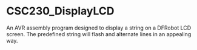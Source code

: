 # CSC230_DisplayLCD
An AVR assembly program designed to display a string on a DFRobot LCD screen. The predefined string will flash and alternate lines in an appealing way.
